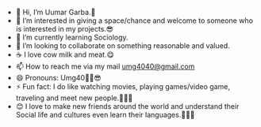 - 👋 Hi, I’m Uumar Garba.🙂
- 👀 I’m interested in giving a space/chance and welcome to someone who is interested in my projects.😎
- 🌱 I’m currently learning Sociology.
- 💞️ I’m looking to collaborate on something reasonable and valued.
- ☕ I love cow milk and meat.😋
- 📫 How to reach me via my mail umg4040@gmail.com
- 😄 Pronouns: Umg40✌🏼😎
- ⚡ Fun fact: I do like watching movies, playing games/video game, traveling and meet new people.👌🏼😊
- 😊 I love to make new friends around the world and understand their Social life and cultures even learn their languages.👍🏼😊
<!---
Umg40/Umg40 is a ✨ special ✨ repository because its `README.md` (this file) appears on your GitHub profile.
You can click the Preview link to take a look at your changes.
--->
